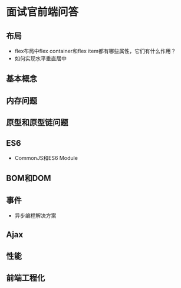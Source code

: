 # 面试官前端问答

## 布局
- flex布局中flex container和flex item都有哪些属性，它们有什么作用？
- 如何实现水平垂直居中

## 基本概念

## 内存问题

## 原型和原型链问题

## ES6

- CommonJS和ES6 Module

## BOM和DOM

## 事件

- 异步编程解决方案

## Ajax

## 性能

## 前端工程化